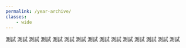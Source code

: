 ```yaml
---
permalink: /year-archive/
classes: 
    - wide
---
```



測試
測試
測試
測試
測試
測試
測試
測試
測試
測試
測試
測試
測試
測試
測試